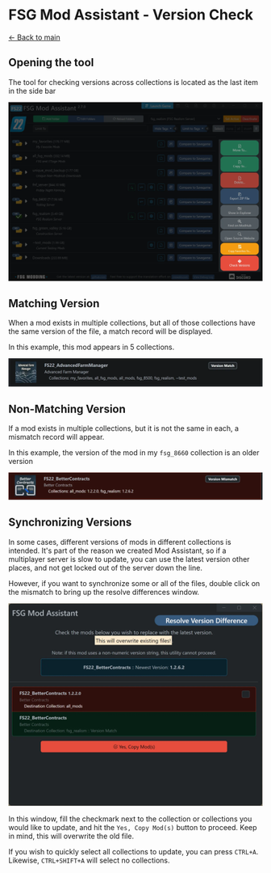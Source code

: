 # FSG Mod Assistant - Version Check

[← Back to main](index.html)

## Opening the tool

The tool for checking versions across collections is located as the last item in the side bar

![overview](img/ifacemap_side.webp)

## Matching Version

When a mod exists in multiple collections, but all of those collections have the same version of the file, a match record will be displayed.

In this example, this mod appears in 5 collections.

![Mismatch](img/version-002.webp)

## Non-Matching Version

If a mod exists in multiple collections, but it is not the same in each, a mismatch record will appear.

In this example, the version of the mod in my `fsg_8660` collection is an older version

![Main Window](img/version-001.webp)

## Synchronizing Versions

In some cases, different versions of mods in different collections is intended.  It's part of the reason we created Mod Assistant, so if a multiplayer server is slow to update, you can use the latest version other places, and not get locked out of the server down the line.

However, if you want to synchronize some or all of the files, double click on the mismatch to bring up the resolve differences window.

![Match](img/version-003.webp)

In this window, fill the checkmark next to the collection or collections you would like to update, and hit the `Yes, Copy Mod(s)` button to proceed. Keep in mind, this will overwrite the old file.

If you wish to quickly select all collections to update, you can press `CTRL+A`.  Likewise, `CTRL+SHIFT+A` will select no collections.
